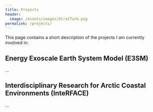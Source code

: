 ```yaml
---
title: Projects
header:
  image: /assets/images/StratTurb.png
permalink: /projects/
---
```


This page contains a short description of the projects I am currently involved in:

## Energy Exoscale Earth System Model (E3SM)
...

## Interdisciplinary Research for Arctic Coastal Environments (InteRFACE)
...
